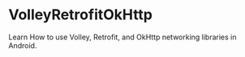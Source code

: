 # VolleyRetrofitOkHttp
Learn How to use Volley, Retrofit, and OkHttp networking libraries in Android.
